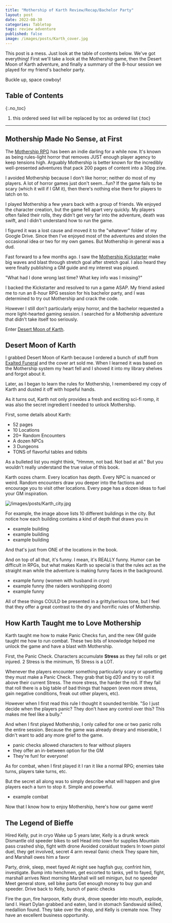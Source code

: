 ```yaml
---
title: "Mothership of Karth Review/Recap/Bachelor Party"
layout: post
date: 2022-08-30
categories: Tabletop
tags: review adventure
published: false
image: /images/posts/Karth_cover.jpg
---
```


This post is a mess. Just look at the table of contents below. We've got everything! First we'll take a look at the Mothership game, then the Desert Moon of Karth adventure, and finally a summary of the 8-hour session we played for my friend's bachelor party.

Buckle up, space cowboy!

## Table of Contents
{:.no_toc}
1. this ordered seed list will be replaced by toc as ordered list
{:toc}
<hr>

## Mothership Made No Sense, at First

The [Mothership RPG](https://www.mothershiprpg.com/) has been an indie darling for a while now. It's known as being rules-light horror that removes JUST enough player agency to keep tensions high. Arguably Mothership is better known for the incredibly well-presented adventures that pack 200 pages of content into a 30pg zine.

I avoided Mothership because I don't like horror; neither do most of my players. A lot of horror games just don't seem...fun? If the game fails to be scary (which it will if I GM it), then there's nothing else there for players to latch on to.

I played Mothership a few years back with a group of friends. We enjoyed the character creation, but the game fell apart very quickly. My players often failed their rolls, they didn't get very far into the adventure, death was swift, and I didn't understand how to run the game. 

I figured it was a lost cause and moved it to the "whatever" folder of my Google Drive. Since then I've enjoyed most of the adventures and stolen the occasional idea or two for my own games. But Mothership in general was a dud.

Fast forward to a few months ago. I saw the [Mothership Kickstarter](https://www.kickstarter.com/projects/gerdling/mothership-sci-fi-horror-rpg-1st-edition-boxed-set) make big waves and blast through stretch goal after stretch goal. I also heard they were finally publishing a GM guide and my interest was piqued. 

"What had I done wrong last time? What key info was I missing?"

I backed the Kickstarter and resolved to run a game ASAP. My friend asked me to run an 8-hour RPG session for his bachelor party, and I was determined to try out Mothership and crack the code.

However I still don't particularly enjoy horror, and the bachelor requested a more light-hearted gaming session. I searched for a Mothership adventure that didn't take itself too seriously.

Enter [Desert Moon of Karth](https://shop.tuesdayknightgames.com/products/the-desert-moon-of-karth).

## Desert Moon of Karth

I grabbed Desert Moon of Karth because I ordered a bunch of stuff from [Exalted Funeral](https://www.exaltedfuneral.com/) and the cover art sold me. When I learned it was based on the Mothership system my heart fell and I shoved it into my library shelves and forgot about it.

Later, as I began to learn the rules for Mothership, I remembered my copy of Karth and dusted it off with hopeful hands. 

As it turns out, Karth not only provides a fresh and exciting sci-fi romp, it was also the secret ingredient I needed to unlock Mothership.

First, some details about Karth:

- 52 pages
- 10 Locations
- 20+ Random Encounters
- A dozen NPCs
- 3 Dungeons
- TONS of flavorful tables and tidbits

As a bulleted list you might think, "Hmmm, not bad. Not bad at all." But you wouldn't really understand the true value of this book.

Karth oozes charm. Every location has depth. Every NPC is nuanced or weird. Random encounters draw you deeper into the factions and encourage you to visit other locations. Every page has a dozen ideas to fuel your GM inspiration.

![/images/posts/Karth_city.jpg](/images/posts/Karth_city.jpg)

For example, the image above lists 10 different buildings in the city. But notice how each building contains a kind of depth that draws you in

- example building
- example building
- example building

And that's just from ONE of the locations in the book. 

And on top of all that, it's funny. I mean, it's REALLY funny. Humor can be difficult in RPGs, but what makes Karth so special is that the rules act as the straight man while the adventure is making funny faces in the background.

- example funny (women with husband in cryo)
- example funny (the raiders worshipping doom)
- example funny 

All of these things COULD be presented in a gritty/serious tone, but I feel that they offer a great contrast to the dry and horrific rules of Mothership.

## How Karth Taught me to Love Mothership

Karth taught me how to make Panic Checks fun, and the new GM guide taught me how to run combat. These two bits of knowledge helped me unlock the game and have a blast with Mothership.

First, the Panic Check. Characters accumulate **Stress** as they fail rolls or get injured. 2 Stress is the minimum, 15 Stress is a LOT.

Whenever the players encounter something particularly scary or upsetting they must make a Panic Check. They grab that big d20 and try to roll it above their current Stress. The more stress, the harder the roll. If they fail that roll there is a big table of bad things that happen (even more stress, gain negative conditions, freak out other players, etc).

However when I first read this rule I thought it sounded terrible. "So I just decide when the players panic? They don't have any control over this? This makes me feel like a bully."

And when I first played Mothership, I only called for one or two panic rolls the entire session. Because the game was already dreary and miserable, I didn't want to add any more grief to the game.

- panic checks allowed characters to fear without players
- they offer an in-between option for the GM
- They're fun! for everyone!

As for combat, when I first played it I ran it like a normal RPG; enemies take turns, players take turns, etc.

But the secret all along was to simply describe what will happen and give players each a turn to stop it. Simple and powerful.

- example combat

Now that I know how to enjoy Mothership, here's how our game went!

## The Legend of Bieffe

Hired Kelly, put in cryo
Wake up 5 years later, Kelly is a drunk wreck
Dismantle old speeder bikes to sell
Head into town for supplies
Mountain pass crashed ship, fight with drone
Avoided coraldust traders
In town pistol duel, they get involved, secret 4 arm reveal 0anic check
They spare him, and Marshall owes him a favor

Party, drink, sleep, meet fayed
At night see hagfish guy, confrint him, investigate.
Bump into henchmen, get escorted to tanks, yell to fayed, fight, marshall arrives
Next morning
Marshall will sell minigun, but no speeder
Meet general store, sell bike parts
Get enough money to buy gun and speeder.
Drive back to Kelly, bunch of panic checks

Fire the gun, fire harpoon, Kelly drunk, 
drove speeder into mouth, explode, land I. Heart
Dylan grabbed and eaten, land in stomach
Sandswuid skilled, medallion found.
They take over the shop, and Kelly is cremate now.
They have an excellent business opportunity.